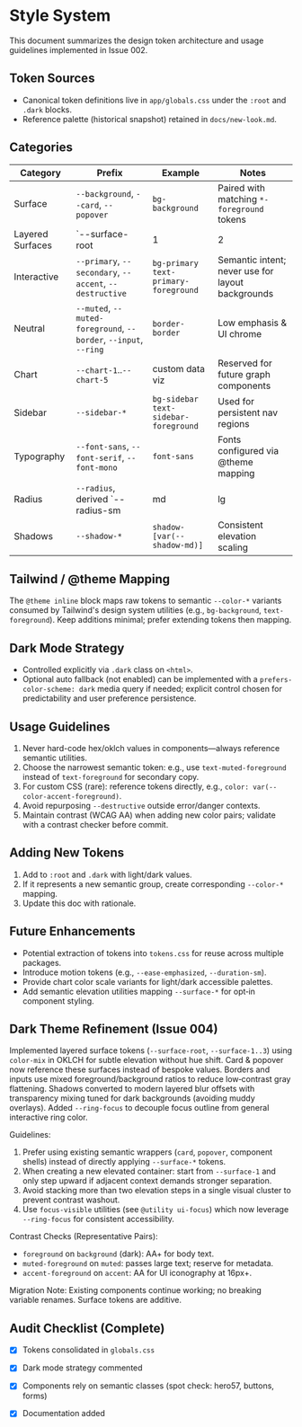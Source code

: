# Style System

This document summarizes the design token architecture and usage guidelines implemented in Issue 002.

## Token Sources
- Canonical token definitions live in `app/globals.css` under the `:root` and `.dark` blocks.
- Reference palette (historical snapshot) retained in `docs/new-look.md`.

## Categories
| Category | Prefix | Example | Notes |
|----------|--------|---------|-------|
| Surface  | `--background`, `--card`, `--popover` | `bg-background` | Paired with matching `*-foreground` tokens |
| Layered Surfaces | `--surface-root|1|2|3` | custom class usage | Progressive elevation bases (do not use directly in utilities; wrap in components) |
| Interactive | `--primary`, `--secondary`, `--accent`, `--destructive` | `bg-primary text-primary-foreground` | Semantic intent; never use for layout backgrounds |
| Neutral | `--muted`, `--muted-foreground`, `--border`, `--input`, `--ring` | `border-border` | Low emphasis & UI chrome |
| Chart | `--chart-1`..`--chart-5` | custom data viz | Reserved for future graph components |
| Sidebar | `--sidebar-*` | `bg-sidebar text-sidebar-foreground` | Used for persistent nav regions |
| Typography | `--font-sans`, `--font-serif`, `--font-mono` | `font-sans` | Fonts configured via @theme mapping |
| Radius | `--radius`, derived `--radius-sm|md|lg|xl` | `rounded-[var(--radius-md)]` | Prefer semantic sizes over arbitrary pixel radii |
| Shadows | `--shadow-*` | `shadow-[var(--shadow-md)]` | Consistent elevation scaling |

## Tailwind / @theme Mapping
The `@theme inline` block maps raw tokens to semantic `--color-*` variants consumed by Tailwind's design system utilities (e.g., `bg-background`, `text-foreground`). Keep additions minimal; prefer extending tokens then mapping.

## Dark Mode Strategy
- Controlled explicitly via `.dark` class on `<html>`.
- Optional auto fallback (not enabled) can be implemented with a `prefers-color-scheme: dark` media query if needed; explicit control chosen for predictability and user preference persistence.

## Usage Guidelines
1. Never hard-code hex/oklch values in components—always reference semantic utilities.
2. Choose the narrowest semantic token: e.g., use `text-muted-foreground` instead of `text-foreground` for secondary copy.
3. For custom CSS (rare): reference tokens directly, e.g., `color: var(--color-accent-foreground)`.
4. Avoid repurposing `--destructive` outside error/danger contexts.
5. Maintain contrast (WCAG AA) when adding new color pairs; validate with a contrast checker before commit.

## Adding New Tokens
1. Add to `:root` and `.dark` with light/dark values.
2. If it represents a new semantic group, create corresponding `--color-*` mapping.
3. Update this doc with rationale.

## Future Enhancements
- Potential extraction of tokens into `tokens.css` for reuse across multiple packages.
- Introduce motion tokens (e.g., `--ease-emphasized`, `--duration-sm`).
- Provide chart color scale variants for light/dark accessible palettes.
- Add semantic elevation utilities mapping `--surface-*` for opt‑in component styling.

## Dark Theme Refinement (Issue 004)
Implemented layered surface tokens (`--surface-root`, `--surface-1..3`) using `color-mix` in OKLCH for subtle elevation without hue shift. Card & popover now reference these surfaces instead of bespoke values. Borders and inputs use mixed foreground/background ratios to reduce low‑contrast gray flattening. Shadows converted to modern layered blur offsets with transparency mixing tuned for dark backgrounds (avoiding muddy overlays). Added `--ring-focus` to decouple focus outline from general interactive ring color.

Guidelines:
1. Prefer using existing semantic wrappers (`card`, `popover`, component shells) instead of directly applying `--surface-*` tokens.
2. When creating a new elevated container: start from `--surface-1` and only step upward if adjacent context demands stronger separation.
3. Avoid stacking more than two elevation steps in a single visual cluster to prevent contrast washout.
4. Use `focus-visible` utilities (see `@utility ui-focus`) which now leverage `--ring-focus` for consistent accessibility.

Contrast Checks (Representative Pairs):
- `foreground` on `background` (dark): AA+ for body text.
- `muted-foreground` on `muted`: passes large text; reserve for metadata.
- `accent-foreground` on `accent`: AA for UI iconography at 16px+.

Migration Note: Existing components continue working; no breaking variable renames. Surface tokens are additive.

## Audit Checklist (Complete)
- [x] Tokens consolidated in `globals.css`
- [x] Dark mode strategy commented
- [x] Components rely on semantic classes (spot check: hero57, buttons, forms)
- [x] Documentation added

